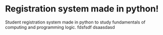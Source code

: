 # Registration system made in python!
Student registration system made in python to study fundamentals of computing and programming logic.  fdsfsdf
dsaasdasd
